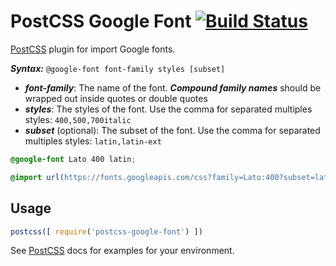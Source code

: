 # PostCSS Google Font [![Build Status][ci-img]][ci]

[PostCSS] plugin for import Google fonts.

***Syntax:*** `@google-font font-family styles [subset]`
- ***font-family***: The name of the font. ***Compound family names*** should be wrapped out
inside quotes or double quotes
- ***styles***: The styles of the font. Use the comma for separated multiples styles: `400,500,700italic`
- ***subset*** (optional): The subset of the font. Use the comma for separated multiples styles: `latin,latin-ext`

```css
@google-font Lato 400 latin;
```

```css
@import url(https://fonts.googleapis.com/css?family=Lato:400?subset=latin);
```

## Usage

```js
postcss([ require('postcss-google-font') ])
```

See [PostCSS] docs for examples for your environment.

[PostCSS]: https://github.com/postcss/postcss
[ci-img]:  https://travis-ci.org/yordis/postcss-google-font.svg
[ci]:      https://travis-ci.org/yordis/postcss-google-font
